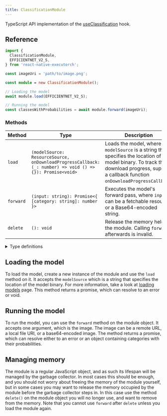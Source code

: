 ```yaml
---
title: ClassificationModule
---
```


TypeScript API implementation of the [useClassification](../../02-hooks/02-computer-vision/useClassification.md) hook.

## Reference

```typescript
import {
  ClassificationModule,
  EFFICIENTNET_V2_S,
} from 'react-native-executorch';

const imageUri = 'path/to/image.png';

const module = new ClassificationModule();

// Loading the model
await module.load(EFFICIENTNET_V2_S);

// Running the model
const classesWithProbabilities = await module.forward(imageUri);
```

### Methods

| Method    | Type                                                                                                     | Description                                                                                                                                                                                |
| --------- | -------------------------------------------------------------------------------------------------------- | ------------------------------------------------------------------------------------------------------------------------------------------------------------------------------------------ |
| `load`    | `(modelSource: ResourceSource, onDownloadProgressCallback: (_: number) => void () => {}): Promise<void>` | Loads the model, where `modelSource` is a string that specifies the location of the model binary. To track the download progress, supply a callback function `onDownloadProgressCallback`. |
| `forward` | `(input: string): Promise<{ [category: string]: number }>`                                               | Executes the model's forward pass, where `input` can be a fetchable resource or a Base64-encoded string.                                                                                   |
| `delete`  | `(): void`                                                                                               | Release the memory held by the module. Calling `forward` afterwards is invalid.                                                                                                            |

<details>
<summary>Type definitions</summary>

```typescript
type ResourceSource = string | number | object;
```

</details>

## Loading the model

To load the model, create a new instance of the module and use the `load` method on it. It accepts the `modelSource` which is a string that specifies the location of the model binary. For more information, take a look at [loading models](../../01-fundamentals/02-loading-models.md) page. This method returns a promise, which can resolve to an error or void.

## Running the model

To run the model, you can use the `forward` method on the module object. It accepts one argument, which is the image. The image can be a remote URL, a local file URI, or a base64-encoded image. The method returns a promise, which can resolve either to an error or an object containing categories with their probabilities.

## Managing memory

The module is a regular JavaScript object, and as such its lifespan will be managed by the garbage collector. In most cases this should be enough, and you should not worry about freeing the memory of the module yourself, but in some cases you may want to release the memory occupied by the module before the garbage collector steps in. In this case use the method `delete()` on the module object you will no longer use, and want to remove from the memory. Note that you cannot use `forward` after `delete` unless you load the module again.
